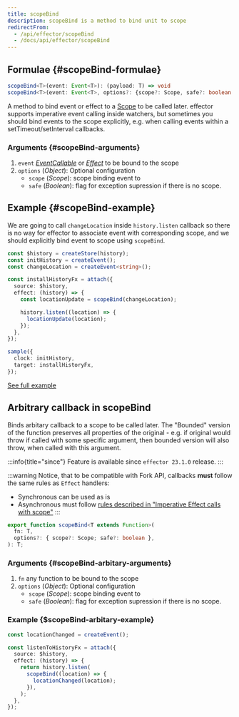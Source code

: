```yaml
---
title: scopeBind
description: scopeBind is a method to bind unit to scope
redirectFrom:
  - /api/effector/scopeBind
  - /docs/api/effector/scopeBind
---
```


## Formulae {#scopeBind-formulae}

```ts
scopeBind<T>(event: Event<T>): (payload: T) => void
scopeBind<T>(event: Event<T>, options?: {scope?: Scope, safe?: boolean }): (payload: T) => void
```

A method to bind event or effect to a [Scope](/en/api/effector/Scope) to be called later. effector supports imperative event calling inside watchers, but sometimes you should bind events to the scope explicitly, e.g. when calling events within a setTimeout/setInterval callbacks.

### Arguments {#scopeBind-arguments}

1. `event` [_EventCallable_](/en/api/effector/Event) or [_Effect_](/en/api/effector/Effect) to be bound to the scope
2. `options` (_Object_): Optional configuration
   - `scope` (_Scope_): scope binding event to
   - `safe` (_Boolean_): flag for exception supression if there is no scope.

## Example {#scopeBind-example}

We are going to call `changeLocation` inside `history.listen` callback so there is no way for effector to associate event with corresponding scope, and we should explicitly bind event to scope using `scopeBind`.

```ts
const $history = createStore(history);
const initHistory = createEvent();
const changeLocation = createEvent<string>();

const installHistoryFx = attach({
  source: $history,
  effect: (history) => {
    const locationUpdate = scopeBind(changeLocation);

    history.listen((location) => {
      locationUpdate(location);
    });
  },
});

sample({
  clock: initHistory,
  target: installHistoryFx,
});
```

[See full example](https://share.effector.dev/nJo1zRil)

## Arbitrary сallback in scopeBind

Binds arbitary callback to a scope to be called later.
The "Bounded" version of the function preserves all properties of the original - e.g. if original would throw if called with some specific argument, then bounded version will also throw, when called with this argument.

:::info{title="since"}
Feature is available since `effector 23.1.0` release.
:::

:::warning
Notice, that to be compatible with Fork API, callbacks **must** follow the same rules as `Effect` handlers:

- Synchronous can be used as is
- Asynchronous must follow [rules described in "Imperative Effect calls with scope"](/en/api/effector/scope/)
  :::

```ts
export function scopeBind<T extends Function>(
  fn: T,
  options?: { scope?: Scope; safe?: boolean },
): T;
```

### Arguments {#scopeBind-arbitary-arguments}

1. `fn` any function to be bound to the scope
2. `options` (_Object_): Optional configuration
   - `scope` (_Scope_): scope binding event to
   - `safe` (_Boolean_): flag for exception supression if there is no scope.

### Example {$scopeBind-arbitary-example}

```ts
const locationChanged = createEvent();

const listenToHistoryFx = attach({
  source: $history,
  effect: (history) => {
    return history.listen(
      scopeBind((location) => {
        locationChanged(location);
      }),
    );
  },
});
```
